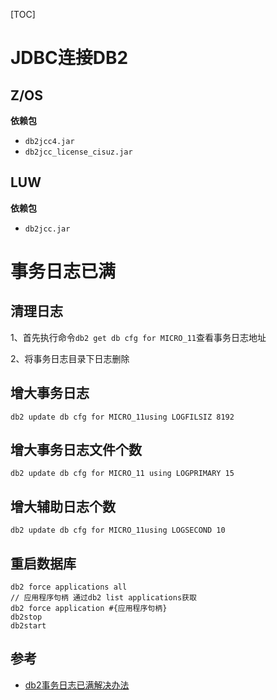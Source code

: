[TOC]

# JDBC连接DB2

## Z/OS

**依赖包**

- `db2jcc4.jar`
- `db2jcc_license_cisuz.jar`

## LUW

**依赖包**

- `db2jcc.jar`

# 事务日志已满

## 清理日志

1、首先执行命令`db2 get db cfg for MICRO_11`查看事务日志地址

2、将事务日志目录下日志删除

## 增大事务日志

`db2 update db cfg for MICRO_11using LOGFILSIZ 8192`

## 增大事务日志文件个数

`db2 update db cfg for MICRO_11 using LOGPRIMARY 15`

## 增大辅助日志个数

`db2 update db cfg for MICRO_11using LOGSECOND 10`

## 重启数据库

``` shell
db2 force applications all
// 应用程序句柄 通过db2 list applications获取
db2 force application #{应用程序句柄}
db2stop
db2start
```

## 参考

- [db2事务日志已满解决办法](https://www.cnblogs.com/revo/p/8817758.html)